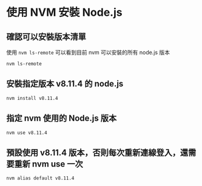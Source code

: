 # 使用 NVM 安裝 Node.js

## 確認可以安裝版本清單

使用 `nvm ls-remote` 可以看到目前 nvm 可以安裝的所有 node.js 版本

```shell
nvm ls-remote
```

## 安裝指定版本 v8.11.4 的 node.js

```shell
nvm install v8.11.4
```

## 指定 nvm 使用的 Node.js 版本

```shell
nvm use v8.11.4
```

## 預設使用 v8.11.4 版本，否則每次重新連線登入，還需要重新 nvm use 一次

```shell
nvm alias default v8.11.4
```
